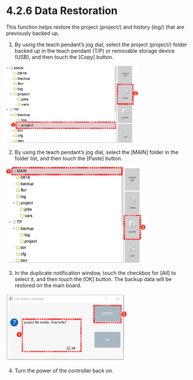 # 4.2.6 Data Restoration

This function helps restore the project \(project/\) and history \(log/\) that are previously backed up.

1.	By using the teach pendant’s jog dial, select the project \(project/\) folder backed up in the teach pendant \(T/P\) or removable storage device \(USB\), and then touch the \[Copy\] button.



![](../../_assets/image_385.png)

2.	By using the teach pendant’s jog dial, select the \[MAIN\] folder in the folder list, and then touch the \[Paste\] button.

![](../../_assets/image_381.png)



3.	In the duplicate notification window, touch the checkbox for \[All\] to select it, and then touch the \[OK\] button. The backup data will be restored on the main board.

![](../../_assets/image_360.png)

4.	Turn the power of the controller back on.

